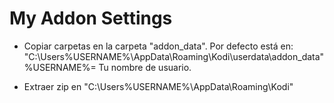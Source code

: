 # My Addon Settings
-  Copiar carpetas en la carpeta "addon_data". Por defecto está en: "C:\Users\%USERNAME%\AppData\Roaming\Kodi\userdata\addon_data"
   %USERNAME%= Tu nombre de usuario.

-  Extraer zip en "C:\Users\%USERNAME%\AppData\Roaming\Kodi"